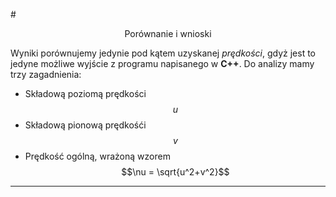 #<p align="center"> Porównanie i wnioski</p>

Wyniki porównujemy jedynie pod kątem uzyskanej *prędkości*, gdyż jest to jedyne możliwe wyjście z programu napisanego w **C++**. Do analizy mamy trzy zagadnienia:
* Składową poziomą prędkości $$u$$
* Składową pionową prędkośći $$v$$
* Prędkość ogólną, wrażoną wzorem $$\nu = \sqrt{u^2+v^2}$$
***
